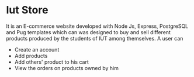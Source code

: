 # Iut Store
It is an E-commerce website developed with Node Js, Express, PostgreSQL and Pug templates which can was designed to buy and sell different products produced by the students of IUT among themselves. 
A user can 
- Create an account
- Add products
- Add others' product to his cart
- View the orders on products owned by him
